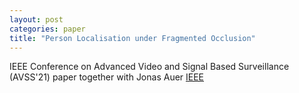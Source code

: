 ```yaml
---
layout: post
categories: paper
title: "Person Localisation under Fragmented Occlusion"
---
```


IEEE Conference on Advanced Video and Signal Based Surveillance (AVSS'21) paper
together with Jonas Auer [IEEE](https://doi.org/10.1109/AVSS52988.2021.9663791)
